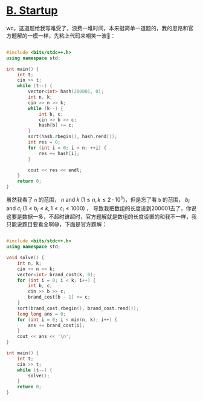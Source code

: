 # [B. Startup](https://codeforces.com/contest/2036/problem/B)

wc，这道题给我写难受了，浪费一堆时间，本来挺简单一道题的，我的思路和官方题解的一模一样，先粘上代码来嘲笑一波🤣：

```cpp

#include <bits/stdc++.h>
using namespace std;

int main() {
    int t;
    cin >> t;
    while (t--) {
        vector<int> hash(200001, 0);
        int n, k;
        cin >> n >> k;
        while (k--) {
            int b, c;
            cin >> b >> c;
            hash[b] += c;
        }
        sort(hash.rbegin(), hash.rend());
        int res = 0;
        for (int i = 0; i < n; ++i) {
            res += hash[i]; 
        }

        cout << res << endl;
    } 
    return 0;
}

```

虽然我看了 `n` 的范围， $n$ and $k$ ($1 \le n, k \le 2 \cdot 10^5$)，但是忘了看 `b` 的范围， $b_i$ and $c_i$ ($1 \le b_i \le k, 1 \le c_i \le 1000$) ，
导致我把数组的长度设到200001去了，你说这要是数据一多，不超时谁超时，官方题解就是数组的长度设置的和我不一样，我只能说题目要看全啊😅，下面是官方题解：

```cpp

#include <bits/stdc++.h>
using namespace std;

void solve() {
    int n, k;
    cin >> n >> k;
    vector<int> brand_cost(k, 0);
    for (int i = 0; i < k; i++) {
        int b, c;
        cin >> b >> c;
        brand_cost[b - 1] += c;
    }
    sort(brand_cost.rbegin(), brand_cost.rend());
    long long ans = 0;
    for (int i = 0; i < min(n, k); i++) {
        ans += brand_cost[i];
    }
    cout << ans << '\n';
}

int main() {
    int t;
    cin >> t;
    while (t--) {
        solve();
    }
    return 0;
}
```
